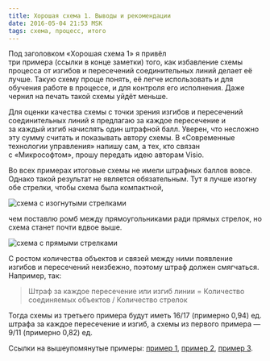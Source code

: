 ```yaml
---
title: Хорошая схема 1. Выводы и рекомендации
date: 2016-05-04 21:53 MSK
tags: схема, процесс, итого
---
```


Под заголовком «Хорошая схема 1» я привёл три примера (ссылки в конце заметки) того, как избавление схемы процесса от изгибов и пересечений соединительных линий делает её лучше. Такую схему проще понять, её легче использовать и для обучения работе в процессе, и для контроля его исполнения. Даже чернил на печать такой схемы уйдёт меньше. 

Для оценки качества схемы с точки зрения изгибов и пересечений соединительных линий я предлагаю за каждое пересечение и за каждый изгиб начислять один штрафной балл. Уверен, что несложно эту сумму считать и показывать автору схемы. В «Современные технологии управления» напишу сам, а тех, кто связан с «Микрософтом», прошу передать идею авторам Visio.

Во всех примерах итоговые схемы не имели штрафных баллов вовсе. Однако такой результат не является обязательным. Тут я лучше изогну обе стрелки, чтобы схема была компактной, 

![схема с изогнутыми стрелками](/images/better.jpg)

чем поставлю ромб между прямоугольниками ради прямых стрелок, но схема станет почти вдвое выше.

![схема с прямыми стрелками](/images/worse.jpg)

С ростом количества объектов и связей между ними появление изгибов и пересечений неизбежно, поэтому штраф должен смягчаться. Например, так: 

> Штраф за каждое пересечение или изгиб линии = Количество соединяемых объектов / Количество стрелок  

Тогда схемы из третьего примера будут иметь 16/17 (примерно 0,94) ед. штрафа за каждое пересечение и изгиб, а схемы из первого примера — 9/11 (примерно 0,82) ед.

Ссылки на вышеупомянутые примеры: [пример 1](/2016-04-28-horoshaya-shema-1/), [пример 2](/2016-05-01-otvety-gs-1-1/), [пример 3](/2016-05-03-otvety-gs-1-2/).


